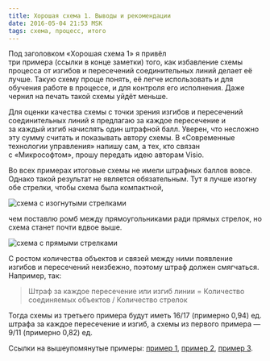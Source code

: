 ```yaml
---
title: Хорошая схема 1. Выводы и рекомендации
date: 2016-05-04 21:53 MSK
tags: схема, процесс, итого
---
```


Под заголовком «Хорошая схема 1» я привёл три примера (ссылки в конце заметки) того, как избавление схемы процесса от изгибов и пересечений соединительных линий делает её лучше. Такую схему проще понять, её легче использовать и для обучения работе в процессе, и для контроля его исполнения. Даже чернил на печать такой схемы уйдёт меньше. 

Для оценки качества схемы с точки зрения изгибов и пересечений соединительных линий я предлагаю за каждое пересечение и за каждый изгиб начислять один штрафной балл. Уверен, что несложно эту сумму считать и показывать автору схемы. В «Современные технологии управления» напишу сам, а тех, кто связан с «Микрософтом», прошу передать идею авторам Visio.

Во всех примерах итоговые схемы не имели штрафных баллов вовсе. Однако такой результат не является обязательным. Тут я лучше изогну обе стрелки, чтобы схема была компактной, 

![схема с изогнутыми стрелками](/images/better.jpg)

чем поставлю ромб между прямоугольниками ради прямых стрелок, но схема станет почти вдвое выше.

![схема с прямыми стрелками](/images/worse.jpg)

С ростом количества объектов и связей между ними появление изгибов и пересечений неизбежно, поэтому штраф должен смягчаться. Например, так: 

> Штраф за каждое пересечение или изгиб линии = Количество соединяемых объектов / Количество стрелок  

Тогда схемы из третьего примера будут иметь 16/17 (примерно 0,94) ед. штрафа за каждое пересечение и изгиб, а схемы из первого примера — 9/11 (примерно 0,82) ед.

Ссылки на вышеупомянутые примеры: [пример 1](/2016-04-28-horoshaya-shema-1/), [пример 2](/2016-05-01-otvety-gs-1-1/), [пример 3](/2016-05-03-otvety-gs-1-2/).


